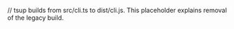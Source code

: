 // tsup builds from src/cli.ts to dist/cli.js. This placeholder explains removal of the legacy build.
